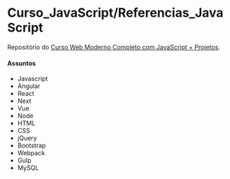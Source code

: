 # Curso_JavaScript/Referencias_JavaScript
Repositório do [Curso Web Moderno Completo com JavaScript + Projetos](https://www.udemy.com/course/curso-web/learn/lecture/8777988?start=15#overview). 

#### Assuntos
* Javascript
* Angular
* React
* Next
* Vue
* Node
* HTML
* CSS
* jQuery
* Bootstrap
* Webpack
* Gulp
* MySQL
